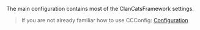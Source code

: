 
The main configuration contains most of the ClanCatsFramework settings.



> If you are not already familiar how to use CCConfig: [Configuration](/docs/core/configuration/)